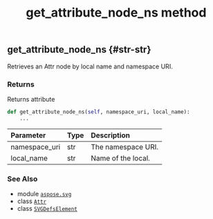 ﻿---
title: get_attribute_node_ns method
second_title: Aspose.SVG for Python via .NET API References
description: 
type: docs
weight: 100
url: /python-net/aspose.svg/svgdefselement/get_attribute_node_ns/
is_root: false
---

## get_attribute_node_ns {#str-str}

Retrieves an Attr node by local name and namespace URI.


### Returns 


Returns attribute


```python
def get_attribute_node_ns(self, namespace_uri, local_name):
    ...
```


| Parameter | Type | Description |
| :- | :- | :- |
| namespace_uri | str | The namespace URI. |
| local_name | str | Name of the local. |



### See Also
* module [`aspose.svg`](../../)
* class [`Attr`](/svg/python-net/aspose.svg.dom/attr)
* class [`SVGDefsElement`](/svg/python-net/aspose.svg/svgdefselement)
